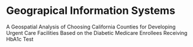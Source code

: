 # Geograpical Information Systems
A Geospatial Analysis of Choosing California Counties for Developing Urgent Care Facilities Based on the Diabetic Medicare Enrollees Receiving HbA1c Test
